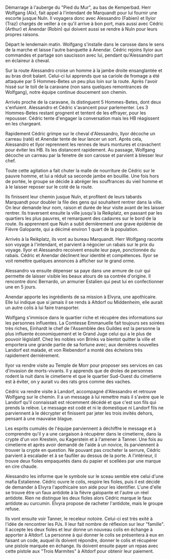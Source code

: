 Démarrage à l'auberge du "Pied du Mur", au bas de Kemperbad. Herr Wolfgang
(Alx), fait appel à l'intendant de Marquandt pour lui fournir une escorte
jusque Nuln. Il voyagera donc avec Alessandro (Fabien) et Ilyior (Traz) chargés
de veiller à ce qu'il arrive à bon port, mais aussi avec Cédric (Arthur) et
Anendar (Robin) qui doivent aussi se rendre à Nuln pour leurs propres raisons.

Départ le lendemain matin. Wolfgang s'installe dans le carosse dans le sens de
la marche et laisse l'autre banquette à Anendar. Cédric rejoins Ilyior aux
commandes et partage son saucisson avec lui, pendant qu'Alessandro part en
éclaireur à cheval.

Sur la route Alessandro croise un homme à la jambe droite ensanglantée et au
bras droit balant. Celui-ci lui apprends que sa cariole de fromage a été
attaquée par 5 Hommes-Betes un peu plus loin sur la route. Après l'avoir hissé
sur le toit de la caravane (non sans quelques remontrances de Wolfgang), notre
équipe continue doucement son chemin.

Arrivés proche de la caravane, ils distinguent 5 Hommes-Betes, dont deux
s'enfuient. Alessandro et Cédric s'avancent pour parlementer. Les
3 Hommes-Betes restant grognent et tentent de les effrayer, pour les repousser.
Cédric tente d'engager la conversation mais les HB réagissent en les chargeant.

Rapidement Cédric grimpe sur le cheval d'Alessandro, Ilyor décoche un carreau
(raté) et Anendar tente de leur lancer un sort. Après cela, Alessandro et Ilyor
reprennent les rennes de leurs montures et cravachent pour éviter les HB. Ils
les distancent rapidement. Au passage, Wolfgang décoche un carreau par la
fenetre de son carosse et parvient à blesser leur chef.

Toute cette agitation a fait chuter la malle de nourriture de Cédric sur le
pauvre homme, et lui a réduit sa seconde jambe en bouillie. Une fois hors de
portée, le groupe se décide à abréger les souffrances du vieil homme et à le
laisser reposer sur le coté de la route.

Ils finissent leur chemin jusque Nuln, et profitent de leurs tabards Marquandt
pour doubler la file des gens qui souhaitent rentrer dans la ville. On leur
demande leur nom, raison et durée de leur visite avant de les laisser rentrer.
Ils traversent ensuite la ville jusqu'à la Reikplatz, en passant par les
quartiers les plus pauvres, et remarquent des cadavres sur le bord de la route.
Ils apprennent que Nuln a subit dernièrement une grave épidémie de Fièvre
Galopante, qui a décimé environ 1 quart de la population.

Arrivés à la Reikplatz, ils vont au bureau Marquandt. Herr Wolfgang raconte son
voyage à l'intendant, et parvient à négocier un rabais sur le prix du voyage.
Ilyor et Alessandro recoivent ensuite leur paye, ponctionnée du rabais. Cédric
et Anendar déclinent leur identité et compétences. Ilyor se voit remettre
quelques annonces à afficher sur le grand orme.

Alessandro va ensuite dépenser sa paye dans une armure de cuir qui permette de
laisser visible les beaux atours de sa contrée d'origine. Il rencontre donc
Bernardo, un armurier Estalien qui peut lui en confectionner une en 5 jours.

Anendar apporte les ingrédients de sa mission à Elvyra, une apothicaire. Elle
lui indique que si jamais il se rends à Altdorf ou Middenheim, elle aurait un
autre colis à lui faire transporter.

Wolfgang s'immisce dans le quartier riche et récupère des informations sur les
personnes influentes. La Comtesse Emmanuelle fait toujours ses soirées très
riches, Einhardt le chef de l'Assemblée des Guildes est la personne la plus
influente économiquement et le Grand Juge celui qui a le plus de pouvoir
législatif. Chez les nobles von Brinks va bientot quitter la ville et emportera
une grande partie de sa fortune avec; aux dernières nouvelles Landorf est
malade, et von Riebendorf a monté des échelons très rapidement dernièrement.

Ilyor va rendre visite au Temple de Morr pour proposer ses services en cas
d'invasion de morts-vivants. Il y apprends que de droles de personnes rodent la
nuit dans le cimetierre et que le quartier Sud-Ouest du cimetierre est
à éviter, on y aurait vu des rats gros comme des vaches.

Cédric va rendre visite à Landorf, accompagné d'Alessandro et retrouve Wolfgang
sur le chemin. Il a un message à lui remettre mais il s'avère que le Landorf
qu'il connaissait est récemment décédé et que c'est son fils qui prends la
relève. Le message est codé et ni le domestique ni Landorf fils ne parviennent
à le décrypter et finissent par jeter les trois invités dehors, pensant à une
mauvaise blague.

Les esprits cumulés de l'équipe parviennent à déchiffre le message et
à comprendre qu'il y a une cargaison à récupérer dans le cimetierre, dans la
crypte d'un von Krestein, ou Kagerstein et à l'amener à Tanner. Une fois au
cimetierre et après avoir demandé de l'aide à un novice, ils parviennent
à trouver la crypte en question.  Ne pouvant pas crocheter la serrure, Cédric
parvient à escalader et à se faufiler au dessus de la porte. A l'intérieur, il
trouve deux fioles empaquetés dans du papier et scellées par une marque en cire
chaude.

Alessandro les informe que le symbole sur le sceau semble etre celui d'une
mafia Estalienne. Cédric ouvre le colis, respire les fioles, puis il est décidé
de demander à Elvyra l'apothicaire son aide pour les identifier. L'une d'elle
se trouve être un faux antidote à la fièvre galopante et l'autre un réel
antidote. Rien ne distingue les deux fioles alors Cédric marque le faux
antidote au curcumin. Elvyra propose de racheter l'antidote, mais le groupe
refuse.

Ils vont ensuite voir Tanner, le receleur notoire. Celui-ci est très exité
à l'idée de rencontrer les PJs. Il leur fait nombre de réflexion sur leur
"famille". Il accepte les deux fioles et leur donne un nouveau colis en échange
à apporter à Altdorf. La personne à qui donner le colis se présentera à eux en
faisant un code, auquel ils doivent répondre, donner le colis et récupérer une
pistole marquée en échange. Ils doivent ensuite payer un repas avec cette
pistole aux "Trois Marmites" à Altdorf pour obtenir leur paiement.


